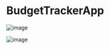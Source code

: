 # BudgetTrackerApp


![image](https://github.com/mutukuian/BudgetTrackerApp/assets/94617040/0ccc2dcb-b933-4ab0-994d-7ebc1c8cf8e3)



![image](https://github.com/mutukuian/BudgetTrackerApp/assets/94617040/0769a883-e054-4a18-9f15-e2f2854dca7d)

